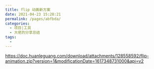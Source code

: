 ```yaml
---
title: flip 动画新方案
date: 2021-04-23 15:28:21
permalink: /pages/abfbda/
categories:
  - 项目|工具
  - 大佬的分享总结
tags:
  - 
---
```


https://doc.huanleguang.com/download/attachments/128558592/flip-animation.zip?version=1&modificationDate=1617348731000&api=v2
